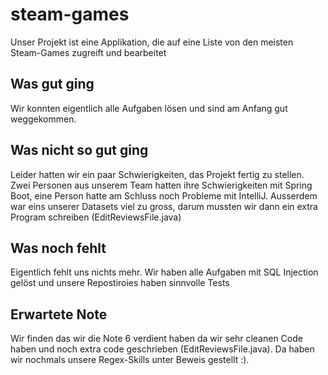 # steam-games
Unser Projekt ist eine Applikation, die auf eine Liste von den meisten Steam-Games zugreift und bearbeitet


## Was gut ging
 Wir konnten eigentlich alle Aufgaben lösen und sind am Anfang gut weggekommen.

## Was nicht so gut ging
Leider hatten wir ein paar Schwierigkeiten, das Projekt fertig zu stellen. Zwei Personen aus unserem Team hatten ihre
Schwierigkeiten mit Spring Boot, eine Person hatte am Schluss noch Probleme mit IntelliJ. Ausserdem war eins unserer Datasets viel zu gross,
darum mussten wir dann ein extra Program schreiben (EditReviewsFile.java)

## Was noch fehlt
Eigentlich fehlt uns nichts mehr. Wir haben alle Aufgaben mit SQL Injection gelöst und unsere Repostiroies haben sinnvolle Tests

## Erwartete Note
Wir finden das wir die Note 6 verdient haben da wir sehr cleanen Code haben und noch extra code geschrieben (EditReviewsFile.java).
Da haben wir nochmals unsere Regex-Skills unter Beweis gestellt :).
